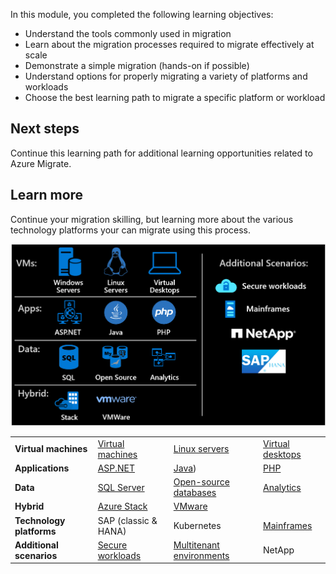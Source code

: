 In this module, you completed the following learning objectives:

- Understand the tools commonly used in migration
- Learn about the migration processes required to migrate effectively at scale
- Demonstrate a simple migration (hands-on if possible)
- Understand options for properly migrating a variety of platforms and workloads
- Choose the best learning path to migrate a specific platform or workload

## Next steps

Continue this learning path for additional learning opportunities related to Azure Migrate.

## Learn more

Continue your migration skilling, but learning more about the various technology platforms your can migrate using this process.

![Diagram of the Cloud Adoption Framework migration model showing the VM, applications, data, and hybrid resources you will need.](../media/one-migrate.png)

| | | | |
|---------|---------|---------|---------|
| **Virtual machines** | [Virtual machines](/azure/cloud-adoption-framework/migrate/azure-best-practices/contoso-migration-rehost-vm.md) | [Linux servers](/azure/cloud-adoption-framework/migrate/azure-best-practices/contoso-migration-rehost-linux-vm.md) | [Virtual desktops](/azure/cloud-adoption-framework/scenarios/wvd/) |
| **Applications** | [ASP.NET](/azure/cloud-adoption-framework/migrate/azure-best-practices/contoso-migration-refactor-web-app-sql.md) | [Java](/azure/developer/java/migration/migration-overview?toc=/azure/cloud-adoption-framework/toc.json&bc=/azure/cloud-adoption-framework/_bread/toc.json)) | [PHP](/azure/cloud-adoption-framework/migrate/azure-best-practices/contoso-migration-refactor-linux-app-service-mysql.md) |
| **Data** | [SQL Server](/azure/cloud-adoption-framework/migrate/azure-best-practices/contoso-migration-rehost-vm-sql-managed-instance.md) | [Open-source databases](/azure/cloud-adoption-framework/migrate/azure-best-practices/sql-migration.md) | [Analytics](/azure/cloud-adoption-framework/migrate/azure-best-practices/analytics/analytics-solutions-overview.md) |
| **Hybrid** | [Azure Stack](/azure/cloud-adoption-framework/scenarios/azure-stack/) | [VMware](/azure/cloud-adoption-framework/migrate/azure-best-practices/vmware-host.md) | |
| **Technology platforms** | SAP (classic & HANA) | Kubernetes | [Mainframes](/azure/cloud-adoption-framework/infrastructure/mainframe-migration/) |
| **Additional scenarios** | [Secure workloads](/azure/cloud-adoption-framework/migrate/azure-best-practices/migrate-best-practices-security-management.md) | [Multitenant environments](/azure/lighthouse/how-to/migration-at-scale?toc=/azure/cloud-adoption-framework/toc.json&bc=/azure/cloud-adoption-framework/_bread/toc.json) | NetApp |
